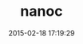 ---
layout: post
title:  "nanoc"
repo:   "ddfreyne/nanoc"
date:   2015-02-18 17:19:29
gemurl: http://nanoc.ws/
---